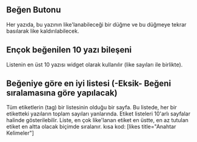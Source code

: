 ## Beğen Butonu
Her yazıda, bu yazının like'lanabileceği bir düğme ve bu düğmeye tekrar basılarak like kaldırılabilecek.

## Ençok beğenilen 10 yazı bileşeni
Listenin en üst 10 yazısı widget olarak kullanılır (like sayıları ile birlikte).

## Beğeniye göre en iyi listesi (-Eksik- Beğeni sıralamasına göre yapılacak)
Tüm etiketlerin (tag) bir listesinin olduğu bir sayfa. Bu listede, her bir etiketteki yazıların toplam sayıları yanlarında. 
Etiket listeleri 10'arlı sayfalar halinde gösterilebilir.
Liste, en çok like'lanan etiket en üstte, en az tutulan etiket en altta olacak biçimde sıralanır.
kısa kod: [likes title="Anahtar Kelimeler"]